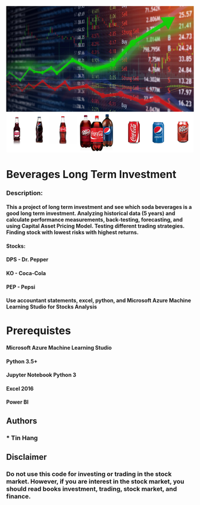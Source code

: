 <img src="Soda.PNG">

# Beverages Long Term Investment
### Description:
#### This a project of long term investment and see which soda beverages is a good long term investment. Analyzing historical data (5 years) and calculate performance measurements, back-testing, forecasting, and using Capital Asset Pricing Model. Testing different trading strategies. Finding stock with lowest risks with highest returns.  

#### Stocks: 
#### DPS - Dr. Pepper
#### KO - Coca-Cola
#### PEP - Pepsi
        
#### Use accountant statements, excel, python, and Microsoft Azure Machine Learning Studio for Stocks Analysis


# Prerequistes
#### Microsoft Azure Machine Learning Studio  

#### Python 3.5+

#### Jupyter Notebook Python 3

#### Excel 2016

#### Power BI  

## Authors  
### * Tin Hang  

## Disclaimer
### Do not use this code for investing or trading in the stock market. However, if you are interest in the stock market, you should read books investment, trading, stock market, and finance.

